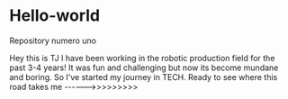 # Hello-world
Repository numero uno


Hey this is TJ
I have been working in the robotic production field for the past 3-4 years!
It was fun and challenging but now its become mundane and boring. So I've started my journey in TECH. 
Ready to see where this road takes me ------>>>>>>>>>
